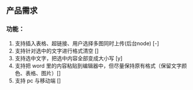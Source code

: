 ## 产品需求
### 功能：
1. 支持插入表格、超链接、用户选择多图同时上传(后台node) [-]
2. 支持针对选中的文字进行格式清空 []
3. 支持选中文字，把选中内容全部变成大小写 [y]
4. 支持把 word 里的内容粘贴到编辑器中，但尽量保持原有格式（保留文字颜色、表格、图片）[]
5. 支持 pc 与移动端 []